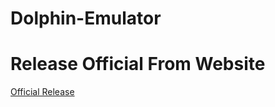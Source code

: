 # Dolphin-Emulator

# Release Official From Website
[Official Release](https://dolphin-emu.org/download/)
